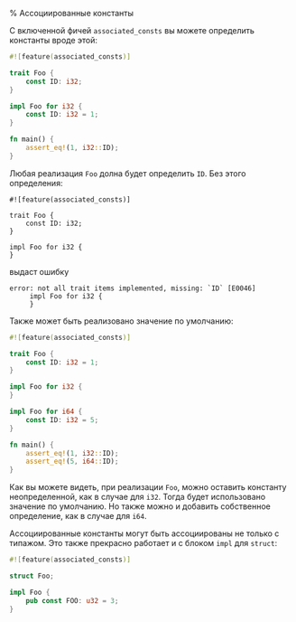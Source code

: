 % Ассоциированные константы

С включенной фичей `associated_consts` вы можете определить константы вроде
этой:

```rust
#![feature(associated_consts)]

trait Foo {
    const ID: i32;
}

impl Foo for i32 {
    const ID: i32 = 1;
}

fn main() {
    assert_eq!(1, i32::ID);
}
```

Любая реализация `Foo` долна будет определить `ID`. Без этого определения:

```rust,ignore
#![feature(associated_consts)]

trait Foo {
    const ID: i32;
}

impl Foo for i32 {
}
```

выдаст ошибку

```text
error: not all trait items implemented, missing: `ID` [E0046]
     impl Foo for i32 {
     }
```

Также может быть реализовано значение по умолчанию:

```rust
#![feature(associated_consts)]

trait Foo {
    const ID: i32 = 1;
}

impl Foo for i32 {
}

impl Foo for i64 {
    const ID: i32 = 5;
}

fn main() {
    assert_eq!(1, i32::ID);
    assert_eq!(5, i64::ID);
}
```

Как вы можете видеть, при реализации `Foo`, можно оставить константу
неопределенной, как в случае для `i32`. Тогда будет использовано значение по
умолчанию. Но также можно и добавить собственное определение, как в случае для
`i64`.

Ассоциированные константы могут быть ассоциированы не только с типажом. Это
также прекрасно работает и с блоком `impl` для `struct`:

```rust
#![feature(associated_consts)]

struct Foo;

impl Foo {
    pub const FOO: u32 = 3;
}
```
